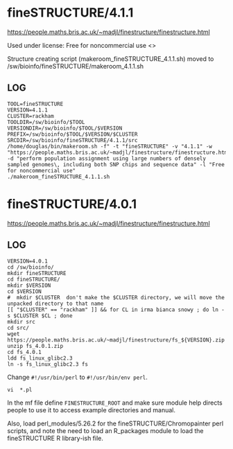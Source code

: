 fineSTRUCTURE/4.1.1
========================

<https://people.maths.bris.ac.uk/~madjl/finestructure/finestructure.html>

Used under license:
Free for noncommercial use
<>

Structure creating script (makeroom_fineSTRUCTURE_4.1.1.sh) moved to /sw/bioinfo/fineSTRUCTURE/makeroom_4.1.1.sh

LOG
---

    TOOL=fineSTRUCTURE
    VERSION=4.1.1
    CLUSTER=rackham
    TOOLDIR=/sw/bioinfo/$TOOL
    VERSIONDIR=/sw/bioinfo/$TOOL/$VERSION
    PREFIX=/sw/bioinfo/$TOOL/$VERSION/$CLUSTER
    SRCDIR=/sw/bioinfo/fineSTRUCTURE/4.1.1/src
    /home/douglas/bin/makeroom.sh -f" -t "fineSTRUCTURE" -v "4.1.1" -w "https://people.maths.bris.ac.uk/~madjl/finestructure/finestructure.html" -d "perform population assignment using large numbers of densely sampled genomes\, including both SNP chips and sequence data" -l "Free for noncommercial use"
    ./makeroom_fineSTRUCTURE_4.1.1.sh
fineSTRUCTURE/4.0.1
===================


<https://people.maths.bris.ac.uk/~madjl/finestructure/finestructure.html>


LOG
---

    VERSION=4.0.1
    cd /sw/bioinfo/
    mkdir fineSTRUCTURE
    cd fineSTRUCTURE/
    mkdir $VERSION
    cd $VERSION
    #  mkdir $CLUSTER  don't make the $CLUSTER directory, we will move the unpacked directory to that name
    [[ "$CLUSTER" == "rackham" ]] && for CL in irma bianca snowy ; do ln -s $CLUSTER $CL ; done
    mkdir src
    cd src/
    wget https://people.maths.bris.ac.uk/~madjl/finestructure/fs_${VERSION}.zip
    unzip fs_4.0.1.zip 
    cd fs_4.0.1
    ldd fs_linux_glibc2.3 
    ln -s fs_linux_glibc2.3 fs

Change `#!/usr/bin/perl` to `#!/usr/bin/env perl`.

    vi  *.pl

In the mf file define `FINESTRUCTURE_ROOT` and make sure module help directs
people to use it to access example directories and manual.

Also, load perl_modules/5.26.2 for the fineSTRUCTURE/Chromopainter perl
scripts, and note the need to load an R_packages module to load the
fineSTRUCTURE R library-ish file.
